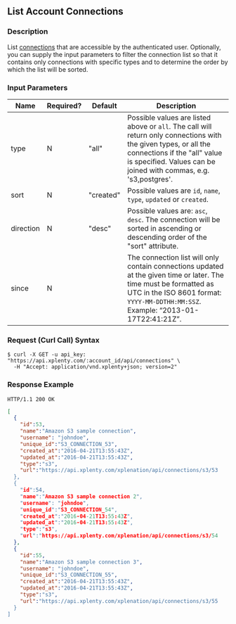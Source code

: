 ## List Account Connections

### Description
List [connections](https://github.com/xplenty/xplenty-api-doc-v2/blob/master/resources/connection.md) that are accessible by the authenticated user.
Optionally, you can supply the input parameters to filter the connection list so that it contains only connections with specific types and to determine the order by which the list will be sorted.

### Input Parameters

|Name|Required?|Default|Description|
|----|---------|-------|-----------|
type|N|"all" |Possible values are listed above or ```all```. The call will return only connections with the given types, or all the connections if the "all" value is specified. Values can be joined with commas, e.g. 's3,postgres'.
sort|N|"created"|Possible values are ```id```, ```name```, ```type```, ```updated``` or ```created```.
direction|N|"desc"|Possible values are: ```asc```, ```desc```. The connection will be sorted in ascending or descending order of the "sort" attribute.
since|N| |The connection list will only contain connections updated at the given time or later. The time must be formatted as UTC in the ISO 8601 format: ```YYYY-MM-DDTHH:MM:SSZ```. Example: “2013-01-17T22:41:21Z”.

### Request (Curl Call) Syntax
```shell
$ curl -X GET -u api_key: "https://api.xplenty.com/:account_id/api/connections" \
  -H "Accept: application/vnd.xplenty+json; version=2"
```

### Response Example
```HTTP
HTTP/1.1 200 OK
```

```json
[
  {
    "id":53,
    "name":"Amazon S3 sample connection",
    "username": "johndoe",
    "unique_id":"S3_CONNECTION_53",
    "created_at":"2016-04-21T13:55:43Z",
    "updated_at":"2016-04-21T13:55:43Z",
    "type":"s3",
    "url":"https://api.xplenty.com/xplenation/api/connections/s3/53
  },
  {
    "id":54,
    "name":"Amazon S3 sample connection 2",
    "username": "johndoe",
    "unique_id":"S3_CONNECTION_54",
    "created_at":"2016-04-21T13:55:43Z",
    "updated_at":"2016-04-21T13:55:43Z",
    "type":"s3",
    "url":"https://api.xplenty.com/xplenation/api/connections/s3/54
  },
  {
    "id":55,
    "name":"Amazon S3 sample connection 3",
    "username": "johndoe",
    "unique_id":"S3_CONNECTION_55",
    "created_at":"2016-04-21T13:55:43Z",
    "updated_at":"2016-04-21T13:55:43Z",
    "type":"s3",
    "url":"https://api.xplenty.com/xplenation/api/connections/s3/55
  }
]
```
